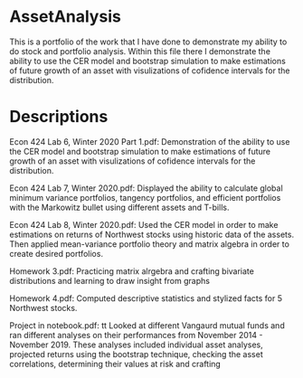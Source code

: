# AssetAnalysis
This is a portfolio of the work that I have done to demonstrate my ability to do stock and portfolio analysis. Within this file there I demonstrate the ability to use the CER model and bootstrap simulation to make estimations of future growth of an asset with visulizations of cofidence intervals for the distribution.
# Descriptions
Econ 424 Lab 6, Winter 2020 Part 1.pdf:
  Demonstration of the ability to use the CER model and bootstrap simulation to make estimations of future growth of an asset with  visulizations of cofidence intervals for the distribution.
  
Econ 424 Lab 7, Winter 2020.pdf:
  Displayed the ability to calculate global minimum variance portfolios, tangency portfolios, and efficient portfolios with the Markowitz bullet using different assets and T-bills.
  
Econ 424 Lab 8, Winter 2020.pdf:
  Used the CER model in order to make estimations on returns of Northwest stocks using historic data of the assets. Then applied mean-variance portfolio theory and matrix algebra in order to create desired portfolios.
  
Homework 3.pdf:
  Practicing matrix alrgebra and crafting bivariate distributions and learning to draw insight from graphs
  
Homework 4.pdf:
  Computed descriptive statistics and stylized facts for 5 Northwest stocks.
  
Project in notebook.pdf: tt
  Looked at different Vangaurd mutual funds and ran different analyses on their performances from November 2014 - November 2019. These analyses included individual asset analyses, projected returns using the bootstrap technique, checking the asset correlations, determining their values at risk and crafting 
